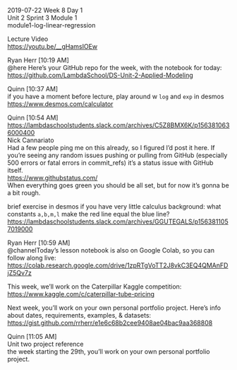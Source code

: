 
2019-07-22 Week 8 Day 1    
Unit 2 Sprint 3 Module 1   
module1-log-linear-regression  

Lecture Video  
https://youtu.be/__gHamsIOEw  

Ryan Herr [10:19 AM]  
@here Here’s your GitHub repo for the week, with the notebook for today: https://github.com/LambdaSchool/DS-Unit-2-Applied-Modeling  

Quinn [10:37 AM]  
if you have a moment before lecture, play around w `log` and `exp` in desmos https://www.desmos.com/calculator  

Quinn [10:54 AM]  
https://lambdaschoolstudents.slack.com/archives/C5Z8BMX6K/p1563810636000400  
Nick Cannariato  
Had a few people ping me on this already, so I figured I’d post it here. If you’re seeing any random issues pushing or pulling from GitHub (especially 500 errors or fatal errors in commit_refs) it’s a status issue with GitHub itself.  
https://www.githubstatus.com/  
When everything goes green you should be all set, but for now it’s gonna be a bit rough.  

brief exercise in desmos if you have very little calculus background: what constants `a,b,m,l` make the red line equal the blue line?   
https://lambdaschoolstudents.slack.com/archives/GGUTEGALS/p1563811057019000  

Ryan Herr [10:59 AM]  
@channelToday’s lesson notebook is also on Google Colab, so you can follow along live:   https://colab.research.google.com/drive/1zpRTgVoTT2J8vkC3EQ4QMAnFDjZ5Qv7z  

This week, we’ll work on the Caterpillar Kaggle competition:    
https://www.kaggle.com/c/caterpillar-tube-pricing  

Next week, you’ll work on your own personal portfolio project. Here’s info about dates, requirements, examples, & datasets:   
https://gist.github.com/rrherr/e1e6c68b2cee9408ae04bac9aa368808    

Quinn [11:05 AM]  
Unit two project reference    
the week starting the 29th, you’ll work on your own personal portfolio project.  




